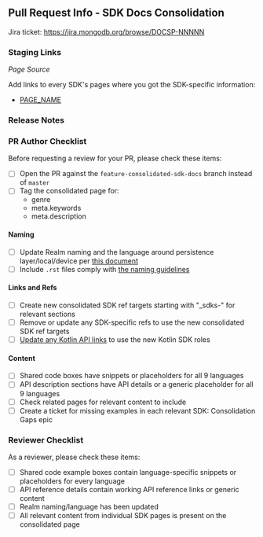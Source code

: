 ## Pull Request Info - SDK Docs Consolidation

Jira ticket: https://jira.mongodb.org/browse/DOCSP-NNNNN

### Staging Links
<!-- start insert-links --><!-- end insert-links -->

*Page Source*

Add links to every SDK's pages where you got the SDK-specific information:

- [PAGE_NAME](https://www.mongodb.com/docs/atlas/device-sdks/LIVE-DOCS-LINK)

### Release Notes

<!--
- **Define Data Access Permissions**
  - Data Access Role Examples: Update CRUD Permissions example screenshots and
    copyable JSON
-->

### PR Author Checklist

Before requesting a review for your PR, please check these items:

- [ ] Open the PR against the `feature-consolidated-sdk-docs` branch instead of `master`
- [ ] Tag the consolidated page for:
  - genre
  - meta.keywords
  - meta.description

#### Naming
- [ ] Update Realm naming and the language around persistence layer/local/device per [this document](https://docs.google.com/document/d/126OczVxBWAwZ4P5ZsSM29WI3REvONEr1ald-mAwPtyQ/edit?usp=sharing)
- [ ] Include `.rst` files comply with [the naming guidelines](https://docs.google.com/document/d/1h8cr66zoEVeXytVfvDxlCSsUS5IZwvUQvfSCEXNMpek/edit#heading=h.ulh8b5f2hu9)

#### Links and Refs
- [ ] Create new consolidated SDK ref targets starting with "_sdks-" for relevant sections
- [ ] Remove or update any SDK-specific refs to use the new consolidated SDK ref targets
- [ ] [Update any Kotlin API links](https://jira.mongodb.org/browse/DOCSP-32519) to use the new Kotlin SDK roles

#### Content
- [ ] Shared code boxes have snippets or placeholders for all 9 languages
- [ ] API description sections have API details or a generic placeholder for all 9 languages
- [ ] Check related pages for relevant content to include
- [ ] Create a ticket for missing examples in each relevant SDK: Consolidation Gaps epic

### Reviewer Checklist

As a reviewer, please check these items:

- [ ] Shared code example boxes contain language-specific snippets or placeholders for every language
- [ ] API reference details contain working API reference links or generic content
- [ ] Realm naming/language has been updated
- [ ] All relevant content from individual SDK pages is present on the consolidated page
